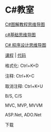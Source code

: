 # C#教室

[C#图解教程思维导图](https://www.cnblogs.com/wwhhgg/p/12850597.html)

[c#基础思维导图](https://www.cnblogs.com/net-sky/p/10218841.html)

[C# 程序设计思维导图](https://wenku.baidu.com/view/a60efbee4973f242336c1eb91a37f111f0850d6b.html)



[课程](https://www.icourse163.org/learn/XJTU-1002843011?tid=1450232477) | [代码](https://github.com/AndrewChui/CSharpiCourse)



格式化: Ctrl+K+D

注释: Ctrl+K+C

取消注释: Ctrl+K+U



B/S, C/S

MVC, MVP, MVVM



ASP.Net, ADO.Net



下载
